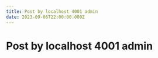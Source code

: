 ```yaml
---
title: Post by localhost 4001 admin
date: 2023-09-06T22:00:00.000Z
---
```


# Post by localhost 4001 admin
